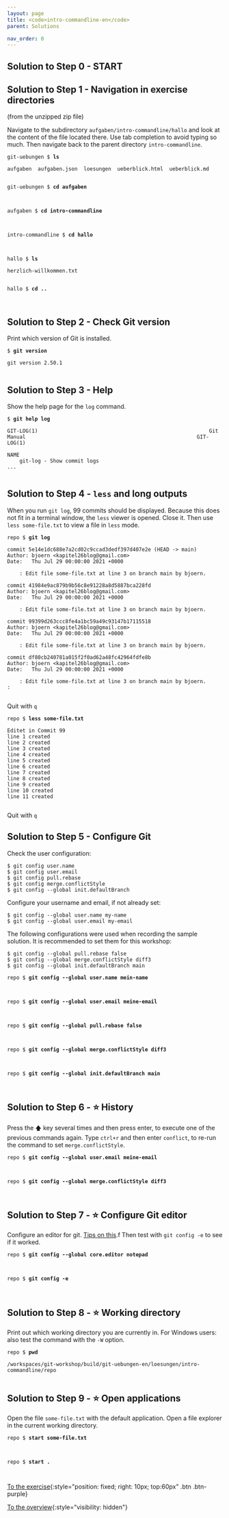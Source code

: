 ```yaml
---
layout: page
title: <code>intro-commandline-en</code>
parent: Solutions

nav_order: 0
---
```

## Solution to Step 0 - START

## Solution to Step 1 - Navigation in exercise directories

(from the unzipped zip file)

Navigate to the subdirectory `aufgaben/intro-commandline/hallo`
and look at the content of the file located there.
Use tab completion to avoid typing so much.
Then navigate back to the parent
directory `intro-commandline`.


<pre><code>git-uebungen $ <b>ls</b><br><br>aufgaben  aufgaben.json  loesungen  ueberblick.html  ueberblick.md<br><br></code></pre>



<pre><code>git-uebungen $ <b>cd aufgaben</b><br><br><br></code></pre>



<pre><code>aufgaben $ <b>cd intro-commandline</b><br><br><br></code></pre>



<pre><code>intro-commandline $ <b>cd hallo</b><br><br><br></code></pre>



<pre><code>hallo $ <b>ls</b><br><br>herzlich-willkommen.txt<br><br></code></pre>



<pre><code>hallo $ <b>cd ..</b><br><br><br></code></pre>


## Solution to Step 2 - Check Git version

Print which version of Git is installed.


<pre><code>$ <b>git version</b><br><br>git version 2.50.1<br><br></code></pre>


## Solution to Step 3 - Help

Show the help page for the `log` command.


<pre><code>$ <b>git help log</b><br><br>GIT-LOG(1)                                                        Git Manual                                                        GIT-LOG(1)<br><br>NAME<br>    git-log - Show commit logs<br>...<br><br></code></pre>


## Solution to Step 4 - `less` and long outputs

When you run `git log`, 99 commits should be displayed.
Because this does not fit in a terminal window,
the `less` viewer is opened. Close it.
Then use `less some-file.txt` to view a file in `less` mode.


<pre><code>repo $ <b>git log</b><br><br>commit 5e14e1dc688e7a2cd02c9ccad3dedf397d407e2e (HEAD -&gt; main)<br>Author: bjoern &lt;kapitel26blog@gmail.com&gt;<br>Date:   Thu Jul 29 00:00:00 2021 +0000<br><br>    : Edit file some-file.txt at line 3 on branch main by bjoern.<br><br>commit 41984e9ac879b9b56c8e91228a8d5887bca228fd<br>Author: bjoern &lt;kapitel26blog@gmail.com&gt;<br>Date:   Thu Jul 29 00:00:00 2021 +0000<br><br>    : Edit file some-file.txt at line 3 on branch main by bjoern.<br><br>commit 99399d263ccc8fe4a1bc59a49c93147b17115518<br>Author: bjoern &lt;kapitel26blog@gmail.com&gt;<br>Date:   Thu Jul 29 00:00:00 2021 +0000<br><br>    : Edit file some-file.txt at line 3 on branch main by bjoern.<br><br>commit df80cb240781a015f2f0ad62a48fc42964fdfe8b<br>Author: bjoern &lt;kapitel26blog@gmail.com&gt;<br>Date:   Thu Jul 29 00:00:00 2021 +0000<br><br>    : Edit file some-file.txt at line 3 on branch main by bjoern.<br>:<br><br></code></pre>


Quit with `q`


<pre><code>repo $ <b>less some-file.txt</b><br><br>Editet in Commit 99<br>line 1 created<br>line 2 created<br>line 3 created<br>line 4 created<br>line 5 created<br>line 6 created<br>line 7 created<br>line 8 created<br>line 9 created<br>line 10 created<br>line 11 created<br><br></code></pre>


Quit with `q`

## Solution to Step 5 - Configure Git

Check the user configuration:

    $ git config user.name
    $ git config user.email
    $ git config pull.rebase
    $ git config merge.conflictStyle
    $ git config --global init.defaultBranch

Configure your username and email,
if not already set:

    $ git config --global user.name my-name
    $ git config --global user.email my-email

The following configurations were used when recording the
sample solution.
It is recommended to set them for this workshop:

    $ git config --global pull.rebase false
    $ git config --global merge.conflictStyle diff3
    $ git config --global init.defaultBranch main



<pre><code>repo $ <b>git config --global user.name mein-name</b><br><br><br></code></pre>



<pre><code>repo $ <b>git config --global user.email meine-email</b><br><br><br></code></pre>



<pre><code>repo $ <b>git config --global pull.rebase false </b><br><br><br></code></pre>



<pre><code>repo $ <b>git config --global merge.conflictStyle diff3</b><br><br><br></code></pre>



<pre><code>repo $ <b>git config --global init.defaultBranch main</b><br><br><br></code></pre>


## Solution to Step 6 - ⭐ History

Press the 🡅 key several times and then press enter,
to execute one of the previous commands again.
Type `ctrl+r` and then enter `conflict`,
to re-run the command to set `merge.conflictStyle`.


<pre><code>repo $ <b>git config --global user.email meine-email</b><br><br><br></code></pre>



<pre><code>repo $ <b>git config --global merge.conflictStyle diff3</b><br><br><br></code></pre>


## Solution to Step 7 - ⭐ Configure Git editor

Configure an editor for git.
[Tips on this](https://git-scm.com/book/en/v2/Appendix-C%3A-Git-Commands-Setup-and-Config).f
Then test with `git config -e` to see if it worked.


<pre><code>repo $ <b>git config --global core.editor notepad</b><br><br><br></code></pre>



<pre><code>repo $ <b>git config -e</b><br><br><br></code></pre>


## Solution to Step 8 - ⭐ Working directory

Print out which working directory you are currently in.
For Windows users: also test the command with the `-W` option.


<pre><code>repo $ <b>pwd</b><br><br>/workspaces/git-workshop/build/git-uebungen-en/loesungen/intro-commandline/repo<br><br></code></pre>


## Solution to Step 9 - ⭐ Open applications

Open the file `some-file.txt` with the default application.
Open a file explorer in the current working directory.


<pre><code>repo $ <b>start some-file.txt</b><br><br><br></code></pre>



<pre><code>repo $ <b>start .</b><br><br><br></code></pre>


[To the exercise](aufgabe-intro-commandline-en.html){:style="position: fixed; right: 10px; top:60px" .btn .btn-purple}

[To the overview](../../ueberblick-en.html){:style="visibility: hidden"}

